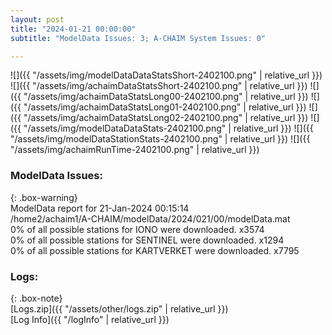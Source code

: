 ```yaml
---
layout: post
title: "2024-01-21 00:00:00"
subtitle: "ModelData Issues: 3; A-CHAIM System Issues: 0"

---
```


![]({{ "/assets/img/modelDataDataStatsShort-2402100.png" | relative_url }})
![]({{ "/assets/img/achaimDataStatsShort-2402100.png" | relative_url }})
![]({{ "/assets/img/achaimDataStatsLong00-2402100.png" | relative_url }})
![]({{ "/assets/img/achaimDataStatsLong01-2402100.png" | relative_url }})
![]({{ "/assets/img/achaimDataStatsLong02-2402100.png" | relative_url }})
![]({{ "/assets/img/modelDataDataStats-2402100.png" | relative_url }})
![]({{ "/assets/img/modelDataStationStats-2402100.png" | relative_url }})
![]({{ "/assets/img/achaimRunTime-2402100.png" | relative_url }})


### ModelData Issues:  
  
{: .box-warning}  
 ModelData report for 21-Jan-2024 00:15:14   
 /home2/achaim1/A-CHAIM/modelData/2024/021/00/modelData.mat   
 0% of all possible stations for IONO were downloaded. x3574   
 0% of all possible stations for SENTINEL were downloaded. x1294   
 0% of all possible stations for KARTVERKET were downloaded. x7795   
  


### Logs:  
  
{: .box-note}  
[Logs.zip]({{ "/assets/other/logs.zip" | relative_url }})  
[Log Info]({{ "/logInfo" | relative_url }})  

